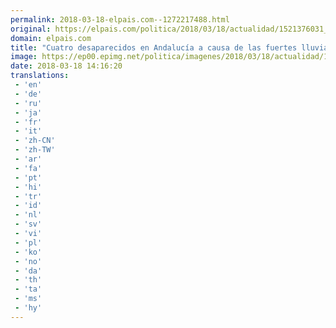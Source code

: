```yaml
---
permalink: 2018-03-18-elpais.com--1272217488.html
original: https://elpais.com/politica/2018/03/18/actualidad/1521376031_658719.html#?ref=rss&format=simple&link=link
domain: elpais.com
title: "Cuatro desaparecidos en Andalucía a causa de las fuertes lluvias"
image: https://ep00.epimg.net/politica/imagenes/2018/03/18/actualidad/1521376031_658719_1521376234_rrss_normal.jpg
date: 2018-03-18 14:16:20
translations: 
 - 'en'
 - 'de'
 - 'ru'
 - 'ja'
 - 'fr'
 - 'it'
 - 'zh-CN'
 - 'zh-TW'
 - 'ar'
 - 'fa'
 - 'pt'
 - 'hi'
 - 'tr'
 - 'id'
 - 'nl'
 - 'sv'
 - 'vi'
 - 'pl'
 - 'ko'
 - 'no'
 - 'da'
 - 'th'
 - 'ta'
 - 'ms'
 - 'hy'
---
```


